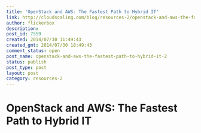 ```yaml
---
title: 'OpenStack and AWS: The Fastest Path to Hybrid IT'
link: http://cloudscaling.com/blog/resources-2/openstack-and-aws-the-fastest-path-to-hybrid-it-2/
author: flickerbox
description: 
post_id: 7559
created: 2014/07/30 11:49:43
created_gmt: 2014/07/30 18:49:43
comment_status: open
post_name: openstack-and-aws-the-fastest-path-to-hybrid-it-2
status: publish
post_type: post
layout: post
category: resources-2
---
```


# OpenStack and AWS: The Fastest Path to Hybrid IT

